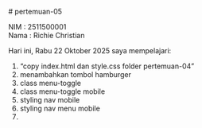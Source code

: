 # pertemuan-05

NIM : 2511500001<br>
Nama : Richie Christian<br>

Hari ini, Rabu 22 Oktober 2025 saya mempelajari:
<ol>
<li>“copy index.html dan style.css folder pertemuan-04”</li>
<li>menambahkan tombol hamburger</li>
<li>class menu-toggle</li>
<li>class menu-toggle mobile</li>
<li>styling nav mobile</li>
<li>styling nav menu mobile</li>
<li></li>
</ol>
